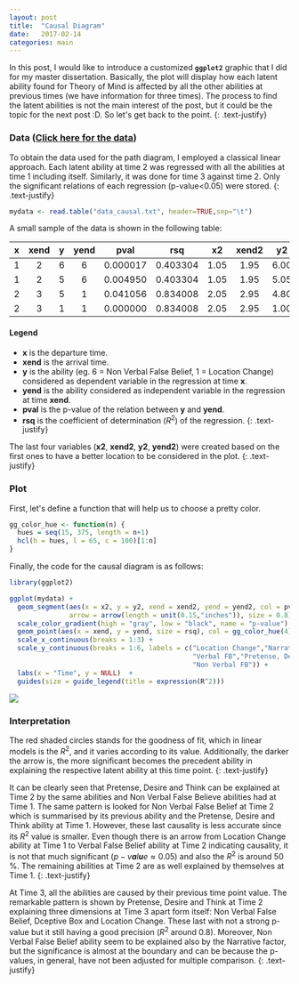 ```yaml
---
layout: post
title:  "Causal Diagram"
date:   2017-02-14
categories: main
---
```


In this post, I would like to introduce a customized **`ggplot2`** graphic that I did for my master dissertation. Basically, the plot will display how each latent ability found for Theory of Mind is affected by all the other abilities at previous times (we have information for three times). The process to find the latent abilities is not the main interest of the post, but it could be the topic for the next post :D. So let's get back to the point.
{: .text-justify}

### Data ([Click here for the data](/data/))

To obtain the data used for the path diagram, I employed a classical linear approach. Each latent ability at time 2 was regressed with all the abilities at time 1 including itself. Similarly, it was done for time 3 against time 2. Only the significant relations of each regression (p-value&lt;0.05) were stored.
{: .text-justify}

``` r
mydata <- read.table("data_causal.txt", header=TRUE,sep="\t")
```

A small sample of the data is shown in the following table:

|  x  | xend |  y  | yend |   pval   |    rsq   |  x2  | xend2 |  y2  | yend2 |
|:---:|:----:|:---:|:----:|:--------:|:--------:|:----:|:-----:|:----:|:-----:|
|  1  |   2  |  6  |   6  | 0.000017 | 0.403304 | 1.05 |  1.95 | 6.00 |  6.00 |
|  1  |   2  |  5  |   6  | 0.004950 | 0.403304 | 1.05 |  1.95 | 5.05 |  5.95 |
|  2  |   3  |  5  |   1  | 0.041056 | 0.834008 | 2.05 |  2.95 | 4.80 |  1.20 |
|  2  |   3  |  1  |   1  | 0.000000 | 0.834008 | 2.05 |  2.95 | 1.00 |  1.00 |

#### Legend
-   **x** is the departure time.
-   **xend** is the arrival time.
-   **y** is the ability (eg. 6 = Non Verbal False Belief, 1 = Location Change) considered as dependent variable in the regression at time **x**.
-   **yend** is the ability considered as independent variable in the regression at time **xend**.
-   **pval** is the p-value of the relation between **y** and **yend**.
-   **rsq** is the coefficient of determination (*R*<sup>2</sup>) of the regression.
{: .text-justify}

The last four variables (**x2**, **xend2**, **y2**, **yend2**) were created based on the first ones to have a better location to be considered in the plot.
{: .text-justify}

### Plot

First, let's define a function that will help us to choose a pretty color.

``` r
gg_color_hue <- function(n) {
  hues = seq(15, 375, length = n+1)
  hcl(h = hues, l = 65, c = 100)[1:n]
}
```

Finally, the code for the causal diagram is as follows:

``` r
library(ggplot2)

ggplot(mydata) + 
  geom_segment(aes(x = x2, y = y2, xend = xend2, yend = yend2, col = pval), alpha = 0.3, 
               arrow = arrow(length = unit(0.15,"inches")), size = 0.8) +
  scale_color_gradient(high = "gray", low = "black", name = "p-value") +
  geom_point(aes(x = xend, y = yend, size = rsq), col = gg_color_hue(4)[1]) +
  scale_x_continuous(breaks = 1:3) + 
  scale_y_continuous(breaks = 1:6, labels = c("Location Change","Narrative","Deceptive Box",
                                              "Verbal FB","Pretense, Desire, Think",
                                              "Non Verbal FB")) + 
  labs(x = "Time", y = NULL)  +
  guides(size = guide_legend(title = expression(R^2)))
```

![](CausalDiagram_files/figure-markdown_github/causal-diagram-1.png)

### Interpretation

The red shaded circles stands for the goodness of fit, which in linear models is the *R*<sup>2</sup>, and it varies according to its value. Additionally, the darker the arrow is, the more significant becomes the precedent ability in explaining the respective latent ability at this time point.
{: .text-justify}

It can be clearly seen that Pretense, Desire and Think can be explained at Time 2 by the same abilities and Non Verbal False Believe abilities had at Time 1. The same pattern is looked for Non Verbal False Belief at Time 2 which is summarised by its previous ability and the Pretense, Desire and Think ability at Time 1. However, these last causality is less accurate since its *R*<sup>2</sup> value is smaller. Even though there is an arrow from Location Change ability at Time 1 to Verbal False Belief ability at Time 2 indicating causality, it is not that much significant (*p* − *v**a**l**u**e* ≈ 0.05) and also the *R*<sup>2</sup> is around 50 %. The remaining abilities at Time 2 are as well explained by themselves at Time 1.
{: .text-justify}

At Time 3, all the abilities are caused by their previous time point value. The remarkable pattern is shown by Pretense, Desire and Think at Time 2 explaining three dimensions at Time 3 apart form itself: Non Verbal False Belief, Dceptive Box and Location Change. These last with not a strong p-value but it still having a good precision (*R*<sup>2</sup> around 0.8). Moreover, Non Verbal False Belief ability seem to be explained also by the Narrative factor, but the significance is almost at the boundary and can be because the p-values, in general, have not been adjusted for multiple comparison.
{: .text-justify}